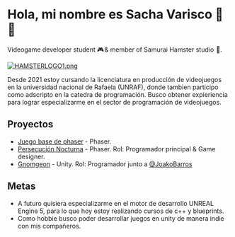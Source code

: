 
# Hola, mi nombre es Sacha Varisco 👋 👋 

Videogame developer student 🎮 & member of Samurai Hamster studio  🐹.

  [![HAMSTERLOGO1.png](https://i.postimg.cc/wvZxZqLv/HAMSTERLOGO1.png)](https://postimg.cc/BL5G1Gh9)


Desde 2021 estoy cursando la licenciatura en producción de videojuegos en la universidad nacional de Rafaela (UNRAF), donde tambien participo como adscripto en la catedra de programación.
Busco obtener expieriencia para lograr especializarme en el sector de programación de videojuegos.



## Proyectos
- [Juego base de phaser](https://github.com/SachaVarisco/Juego.Phaser) - Phaser.
- [Persecución Nocturna](https://github.com/SachaVarisco/Persecucion-Nocturna) - Phaser. Rol: Programador principal & Game designer.
- [Gnomgeon](https://github.com/SachaVarisco/La_Jam2022) - Unity. Rol: Programador junto a [@JoakoBarros](https://github.com/joakobarros)
## Metas
- A futuro quisiera especializarme en el motor de desarrollo UNREAL Engine 5, para lo que hoy estoy realizando cursos de c++ y blueprints.
- Como hobbie busco poder desarrollar juegos en unity de manera indie con mis compañeros.
    
